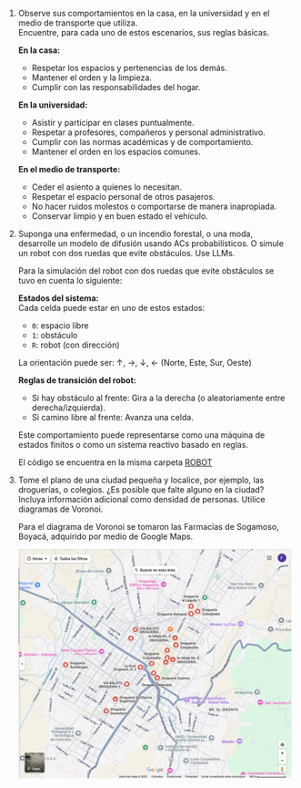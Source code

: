 1. Observe sus comportamientos en la casa, en la universidad y en el medio de transporte que utiliza.  
   Encuentre, para cada uno de estos escenarios, sus reglas básicas.

   **En la casa:**
   - Respetar los espacios y pertenencias de los demás.
   - Mantener el orden y la limpieza.
   - Cumplir con las responsabilidades del hogar.

   **En la universidad:**
   - Asistir y participar en clases puntualmente.
   - Respetar a profesores, compañeros y personal administrativo.
   - Cumplir con las normas académicas y de comportamiento.
   - Mantener el orden en los espacios comunes.

   **En el medio de transporte:**
   - Ceder el asiento a quienes lo necesitan.
   - Respetar el espacio personal de otros pasajeros.
   - No hacer ruidos molestos o comportarse de manera inapropiada.
   - Conservar limpio y en buen estado el vehículo.

2. Suponga una enfermedad, o un incendio forestal, o una moda, desarrolle un modelo de difusión usando ACs probabilísticos. O simule un robot con dos ruedas que evite obstáculos. Use LLMs.

   Para la simulación del robot con dos ruedas que evite obstáculos se tuvo en cuenta lo siguiente:  

   **Estados del sistema:**  
   Cada celda puede estar en uno de estos estados:
   - `0`: espacio libre
   - `1`: obstáculo
   - `R`: robot (con dirección)

   La orientación puede ser: ↑, →, ↓, ← (Norte, Este, Sur, Oeste)

   **Reglas de transición del robot:**
   - Si hay obstáculo al frente: Gira a la derecha (o aleatoriamente entre derecha/izquierda).
   - Si camino libre al frente: Avanza una celda.

   Este comportamiento puede representarse como una máquina de estados finitos o como un sistema reactivo basado en reglas.

   El código se encuentra en la misma carpeta [ROBOT](https://github.com/pachoUnal/IA-miniRobots/blob/main/Entrega2/IA_LAB2_ROBOT_AUTOMATA.ipynb)

3. Tome el plano de una ciudad pequeña y localice, por ejemplo, las droguerías, o colegios. ¿Es posible que falte alguno en la ciudad? Incluya información adicional como densidad de personas. Utilice diagramas de Voronoi.

   Para el diagrama de Voronoi se tomaron las Farmacias de Sogamoso, Boyacá, adquirido por medio de Google Maps.

   ![Droguerías Sogamoso](https://github.com/pachoUnal/IA-miniRobots/blob/b20b70eecc04956b9440eb32120b143b21151f27/Entrega2/drogueri%CC%81as%20sogamoso.png)
